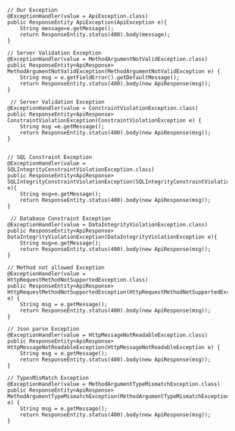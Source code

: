     // Our Exception
    @ExceptionHandler(value = ApiException.class)
    public ResponseEntity ApiException(ApiException e){
        String message=e.getMessage();
        return ResponseEntity.status(400).body(message);
    }

    // Server Validation Exception
    @ExceptionHandler(value = MethodArgumentNotValidException.class)
    public ResponseEntity<ApiResponse> MethodArgumentNotValidException(MethodArgumentNotValidException e) {
        String msg = e.getFieldError().getDefaultMessage();
        return ResponseEntity.status(400).body(new ApiResponse(msg));
    }
    
     // Server Validation Exception
    @ExceptionHandler(value = ConstraintViolationException.class)
    public ResponseEntity<ApiResponse> ConstraintViolationException(ConstraintViolationException e) {
        String msg =e.getMessage();
        return ResponseEntity.status(400).body(new ApiResponse(msg));
    }


    // SQL Constraint Exception
    @ExceptionHandler(value = SQLIntegrityConstraintViolationException.class)
    public ResponseEntity<ApiResponse> SQLIntegrityConstraintViolationException(SQLIntegrityConstraintViolationException e){
        String msg=e.getMessage();
        return ResponseEntity.status(400).body(new ApiResponse(msg));
    }
    
     // Database Constraint Exception
    @ExceptionHandler(value = DataIntegrityViolationException.class)
    public ResponseEntity<ApiResponse> DataIntegrityViolationException(DataIntegrityViolationException e){
        String msg=e.getMessage();
        return ResponseEntity.status(400).body(new ApiResponse(msg));
    }

    // Method not allowed Exception
    @ExceptionHandler(value = HttpRequestMethodNotSupportedException.class)
    public ResponseEntity<ApiResponse> HttpRequestMethodNotSupportedException(HttpRequestMethodNotSupportedException e) {
        String msg = e.getMessage();
        return ResponseEntity.status(400).body(new ApiResponse(msg));
    }

    // Json parse Exception
    @ExceptionHandler(value = HttpMessageNotReadableException.class)
    public ResponseEntity<ApiResponse> HttpMessageNotReadableException(HttpMessageNotReadableException e) {
        String msg = e.getMessage();
        return ResponseEntity.status(400).body(new ApiResponse(msg));
    }

    // TypesMisMatch Exception
    @ExceptionHandler(value = MethodArgumentTypeMismatchException.class)
    public ResponseEntity<ApiResponse> MethodArgumentTypeMismatchException(MethodArgumentTypeMismatchException e) {
        String msg = e.getMessage();
        return ResponseEntity.status(400).body(new ApiResponse(msg));
    }
